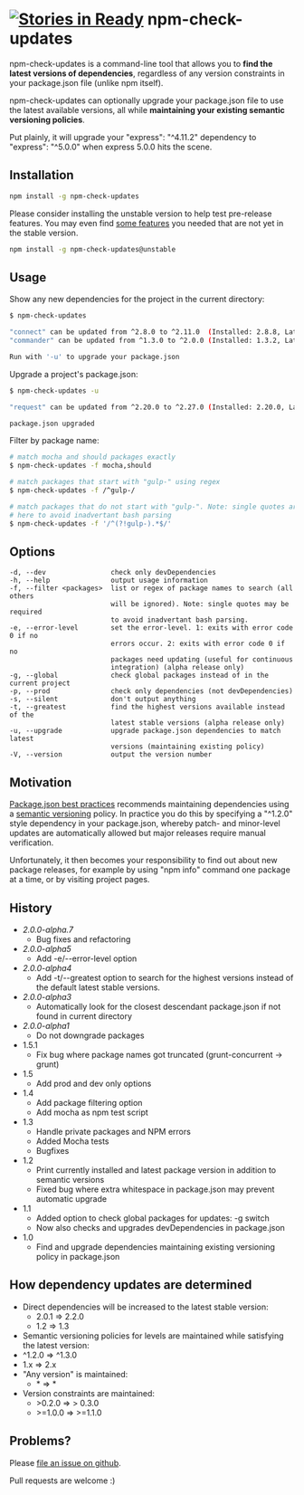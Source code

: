 [![Stories in Ready](https://badge.waffle.io/tjunnone/npm-check-updates.png?label=ready&title=Ready)](https://waffle.io/tjunnone/npm-check-updates)
npm-check-updates
=================

npm-check-updates is a command-line tool that allows you to **find the latest versions of dependencies**, regardless of any version
constraints in your package.json file (unlike npm itself).

npm-check-updates can optionally upgrade your package.json file to
use the latest available versions, all while **maintaining your
existing semantic versioning policies**.

Put plainly, it will upgrade your "express": "^4.11.2" dependency to
"express": "^5.0.0" when express 5.0.0 hits the scene.

Installation
--------------

```sh
npm install -g npm-check-updates
```

Please consider installing the unstable version to help test pre-release features. You may even find [some features](#history) you needed that are not yet in the stable version. 

```sh
npm install -g npm-check-updates@unstable
```

Usage
--------------

Show any new dependencies for the project in the current directory:
```sh
$ npm-check-updates

"connect" can be updated from ^2.8.0 to ^2.11.0  (Installed: 2.8.8, Latest: 2.11.0)
"commander" can be updated from ^1.3.0 to ^2.0.0 (Installed: 1.3.2, Latest: 2.0.0)

Run with '-u' to upgrade your package.json
```

Upgrade a project's package.json:
```sh
$ npm-check-updates -u

"request" can be updated from ^2.20.0 to ^2.27.0 (Installed: 2.20.0, Latest: 2.27.1)

package.json upgraded
```

Filter by package name:
```sh
# match mocha and should packages exactly
$ npm-check-updates -f mocha,should         

# match packages that start with "gulp-" using regex
$ npm-check-updates -f /^gulp-/             

# match packages that do not start with "gulp-". Note: single quotes are required 
# here to avoid inadvertant bash parsing
$ npm-check-updates -f '/^(?!gulp-).*$/'    
```

Options
--------------
    -d, --dev                check only devDependencies
    -h, --help               output usage information
    -f, --filter <packages>  list or regex of package names to search (all others
                             will be ignored). Note: single quotes may be required 
                             to avoid inadvertant bash parsing.
    -e, --error-level        set the error-level. 1: exits with error code 0 if no  
                             errors occur. 2: exits with error code 0 if no 
                             packages need updating (useful for continuous 
                             integration) (alpha release only)
    -g, --global             check global packages instead of in the current project
    -p, --prod               check only dependencies (not devDependencies)
    -s, --silent             don't output anything
    -t, --greatest           find the highest versions available instead of the 
                             latest stable versions (alpha release only)
    -u, --upgrade            upgrade package.json dependencies to match latest 
                             versions (maintaining existing policy)
    -V, --version            output the version number


Motivation
--------------

[Package.json best practices](http://blog.nodejitsu.com/package-dependencies-done-right) recommends maintaining dependencies using a [semantic versioning](http://semver.org/) policy. In practice you do this by specifying a "^1.2.0" style dependency in your package.json, whereby patch- and minor-level updates are automatically allowed but major releases require manual verification.

Unfortunately, it then becomes your responsibility to find out about new
package releases, for example by using "npm info" command one package at a time, or by visiting project pages.


History
--------------

- *2.0.0-alpha.7*
  - Bug fixes and refactoring
- *2.0.0-alpha5*
  - Add -e/--error-level option
- *2.0.0-alpha4*
  - Add -t/--greatest option to search for the highest versions instead of the default latest stable versions.
- *2.0.0-alpha3*
  - Automatically look for the closest descendant package.json if not found in current directory
- *2.0.0-alpha1*
  - Do not downgrade packages
- 1.5.1
  - Fix bug where package names got truncated (grunt-concurrent -> grunt)
- 1.5
  - Add prod and dev only options
- 1.4
  - Add package filtering option
  - Add mocha as npm test script
- 1.3
  - Handle private packages and NPM errors
  - Added Mocha tests
  - Bugfixes
- 1.2
  - Print currently installed and latest package version in addition to semantic versions
  - Fixed bug where extra whitespace in package.json may prevent automatic upgrade
- 1.1
  - Added option to check global packages for updates: -g switch
  - Now also checks and upgrades devDependencies in package.json
- 1.0
  - Find and upgrade dependencies maintaining existing versioning policy in package.json

How dependency updates are determined
--------------

- Direct dependencies will be increased to the latest stable version:
  - 2.0.1 => 2.2.0
  - 1.2 => 1.3
-  Semantic versioning policies for levels are maintained while satisfying the latest version:
  - ^1.2.0 => ^1.3.0
  - 1.x => 2.x
- "Any version" is maintained:
  - \* => \*
- Version constraints are maintained:
  - \>0.2.0 => \> 0.3.0
  - \>=1.0.0 => >=1.1.0

Problems?
--------------

Please [file an issue on github](https://github.com/tjunnone/npm-check-updates/issues).

Pull requests are welcome :)
